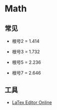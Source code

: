 # Math

## 常见

* 根号2 = 1.414

* 根号3 = 1.732

* 根号5 = 2.236

* 根号7 = 2.646


## 工具

* [LaTex Editor Online](https://www.codecogs.com/latex/eqneditor.php)